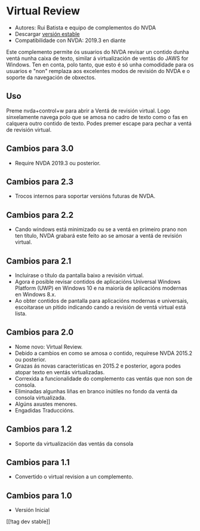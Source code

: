 # Virtual Review #

* Autores: Rui Batista e equipo de complementos do NVDA
* Descargar [versión estable][1]
* Compatibilidade con NVDA: 2019.3 en diante

Este complemento permite ós usuarios do NVDA revisar un contido dunha ventá
nunha caixa de texto, similar á virtualización de ventás do JAWS for
Windows. Ten en conta, polo tanto, que esto é só unha comodidade para os
usuarios e "non" remplaza aos  excelentes modos de revisión do NVDA e o
soporte da navegación de obxectos.

## Uso ##

Preme nvda+control+w para abrir a Ventá de revisión virtual. Logo
sinxelamente navega polo que se amosa no cadro de texto como o fas en
calquera outro contido de texto. Podes premer escape para pechar a ventá de
revisión virtual.

## Cambios para 3.0

* Require NVDA 2019.3 ou posterior.

## Cambios para 2.3

* Trocos internos para soportar versións futuras de NVDA.

## Cambios para 2.2

* Cando windows está minimizado ou se a ventá en primeiro prano non ten
  título, NVDA grabará este feito ao se amosar a ventá de revisión virtual.

## Cambios para 2.1

* Incluirase o título da pantalla baixo a revisión virtual.
* Agora é posible revisar contidos de aplicacións Universal Windows Platform
  (UWP) en Windows 10 e na maioría de aplicacións modernas en Windows 8.x.
* Ao obter contidos de pantalla para aplicacións modernas e universais,
  escoitarase un pitido indicando cando a revisión de ventá virtual está
  lista.

## Cambios para 2.0

* Nome novo: Virtual Review.
* Debido a cambios en como se amosa o contido, requírese NVDA 2015.2 ou
  posterior.
* Grazas ás novas características en 2015.2 e posterior, agora podes atopar
  texto en ventás virtualizadas.
* Correxida a funcionalidade do complemento cas ventás que non son de
  consola.
* Eliminadas algunhas liñas en branco inútiles no fondo da ventá da consola
  virtualizada.
* Algúns axustes menores.
* Engadidas Traduccións.

## Cambios para 1.2

* Soporte da virtualización das ventás da consola

## Cambios para 1.1

* Convertido o virtual revision a un complemento.

## Cambios para 1.0

* Versión Inicial

[[!tag dev stable]]

[1]: https://addons.nvda-project.org/files/get.php?file=VR
